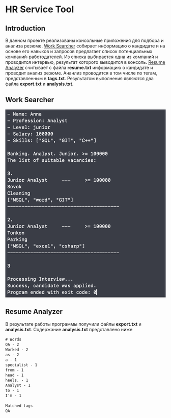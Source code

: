 # HR Service Tool

## Introduction

В данном проекте реализованы консольные приложения для подбора и анализа резюме. [Work Searcher](#candidate-searcher) собирает информацию о кандидате и на основе его навыков и запросов предлагает список потенциальных компаний-работодателей. Из списка выбирается одна из компаний и проводится интервью, результат которого выводится в консоль. [Resume Analyzer](#resume-analyzer) считывает с файла **resume.txt** информацию о кандидате и проводит анализ резюме. Ананлиз проводится в том числе по тегам, представленным в **tags.txt**. Результатом выполнения являются два файла **export.txt** и **analysis.txt**.

## Work Searcher

![output](./../images/HrServiceTool/work_searcher.png)

## Resume Analyzer

В результате работы программы получили файлы **export.txt** и **analysis.txt**. Содержание **analysis.txt** представлено ниже

```text
# Words
QA - 2
Worked - 2
as - 2
a - 1
specialist - 1
from - 1
head - 1
heels. - 1
Analyst - 1
to - 1
I'm - 1

Matched tags
QA

```
